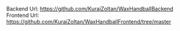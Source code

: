 Backend Url: https://github.com/KuraiZoltan/WaxHandballBackend <br>
Frontend Url: https://github.com/KuraiZoltan/WaxHandballFrontend/tree/master
